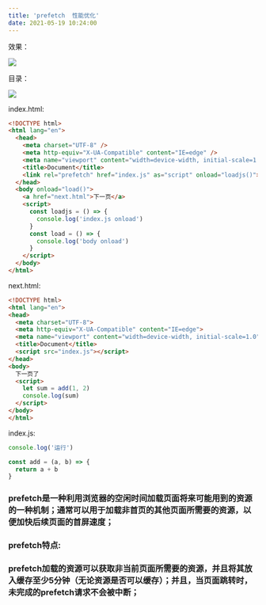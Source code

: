 ```yaml
---
title: 'prefetch  性能优化'
date: 2021-05-19 10:24:00
---   
```

效果：

![](https://img-blog.csdnimg.cn/20210519102011749.gif)

目录：

![](https://img-blog.csdnimg.cn/20210519101836771.png?x-oss-processimage/watermark,type_ZmFuZ3poZW5naGVpdGk,shadow_10,text_aHR0cHM6Ly9ibG9nLmNzZG4ubmV0L3h1dG9uZ2Jhbw,size_16,color_FFFFFF,t_70)

index.html:

```html
<!DOCTYPE html>
<html lang="en">
  <head>
    <meta charset="UTF-8" />
    <meta http-equiv="X-UA-Compatible" content="IE=edge" />
    <meta name="viewport" content="width=device-width, initial-scale=1.0" />
    <title>Document</title>
    <link rel="prefetch" href="index.js" as="script" onload="loadjs()">
  </head>
  <body onload="load()">
    <a href="next.html">下一页</a>
    <script>
      const loadjs = () => {
        console.log('index.js onload')       
      }
      const load = () => {
        console.log('body onload')
      }
    </script>
  </body>
</html>
```

next.html:

```html
<!DOCTYPE html>
<html lang="en">
<head>
  <meta charset="UTF-8">
  <meta http-equiv="X-UA-Compatible" content="IE=edge">
  <meta name="viewport" content="width=device-width, initial-scale=1.0">
  <title>Document</title>
  <script src="index.js"></script>
</head>
<body>
  下一页了
  <script>
    let sum = add(1, 2)
    console.log(sum)
  </script>
</body>
</html>
```

index.js:

```javascript
console.log('运行')

const add = (a, b) => {
  return a + b
}
```

### prefetch是一种利用浏览器的空闲时间加载页面将来可能用到的资源的一种机制；通常可以用于加载非首页的其他页面所需要的资源，以便加快后续页面的首屏速度；

### prefetch特点:

### prefetch加载的资源可以获取非当前页面所需要的资源，并且将其放入缓存至少5分钟（无论资源是否可以缓存）；并且，当页面跳转时，未完成的prefetch请求不会被中断；